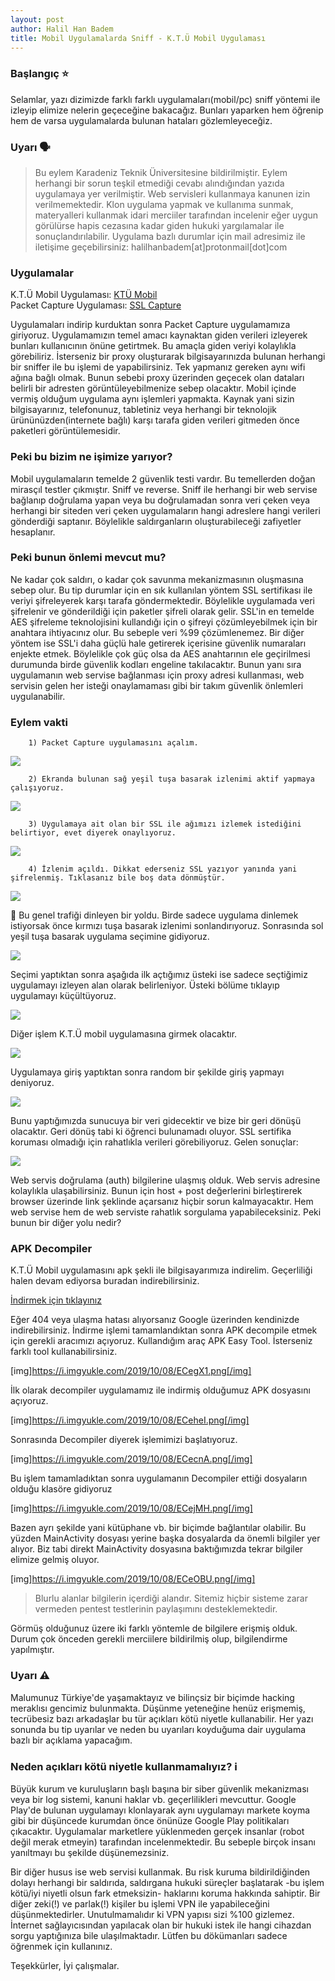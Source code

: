 ```yaml
---
layout: post
author: Halil Han Badem
title: Mobil Uygulamalarda Sniff - K.T.Ü Mobil Uygulaması
---
```


### Başlangıç ⭐️<br>
Selamlar, yazı dizimizde farklı farklı uygulamaları(mobil/pc) sniff yöntemi ile izleyip elimize nelerin geçeceğine bakacağız. Bunları yaparken hem öğrenip hem de varsa uygulamalarda bulunan hataları gözlemleyeceğiz.

### Uyarı 🗣️

> Bu eylem Karadeniz Teknik Üniversitesine bildirilmiştir. Eylem herhangi bir sorun teşkil etmediği cevabı alındığından yazıda uygulamaya yer verilmiştir. Web servisleri kullanmaya kanunen izin verilmemektedir. Klon uygulama yapmak ve kullanıma sunmak, materyalleri kullanmak idari merciiler tarafından incelenir eğer uygun görülürse hapis cezasına kadar giden hukuki yargılamalar ile sonuçlandırılabilir. Uygulama bazlı durumlar için mail adresimiz ile iletişime geçebilirsiniz: halilhanbadem[at]protonmail[dot]com


 ### Uygulamalar 
 
 K.T.Ü Mobil Uygulaması: [KTÜ Mobil](https://play.google.com/store/apps/details?id=ktu.mobil) <br>
 Packet Capture Uygulaması: [SSL Capture](https://play.google.com/store/apps/details?id=app.greyshirts.sslcapture)

Uygulamaları indirip kurduktan sonra Packet Capture uygulamamıza giriyoruz. Uygulamamızın temel amacı kaynaktan giden verileri izleyerek bunları kullanıcının önüne getirtmek. Bu amaçla giden veriyi kolaylıkla görebiliriz. İsterseniz bir proxy oluşturarak bilgisayarınızda bulunan herhangi bir sniffer ile bu işlemi de yapabilirsiniz. Tek yapmanız gereken aynı wifi ağına bağlı olmak. Bunun sebebi proxy üzerinden geçecek olan dataları belirli bir adresten görüntüleyebilmenize sebep olacaktır. Mobil içinde vermiş olduğum uygulama aynı işlemleri yapmakta. Kaynak yani sizin bilgisayarınız, telefonunuz, tabletiniz veya herhangi bir teknolojik ürününüzden(internete bağlı) karşı tarafa giden verileri gitmeden önce paketleri görüntülemesidir. 

  ### Peki bu bizim ne işimize yarıyor?   <br>
  
Mobil uygulamaların temelde 2 güvenlik testi vardır. Bu temellerden doğan mirasçıl testler çıkmıştır. Sniff ve reverse. Sniff ile herhangi bir web servise bağlanıp doğrulama yapan veya bu doğrulamadan sonra veri çeken veya herhangi bir siteden veri çeken uygulamaların hangi adreslere hangi verileri gönderdiği saptanır. Böylelikle saldırganların oluşturabileceği zafiyetler hesaplanır. 

 ### Peki bunun önlemi mevcut mu?  <br>
 
Ne kadar çok saldırı, o kadar çok savunma mekanizmasının oluşmasına sebep olur. Bu tip durumlar için en sık kullanılan yöntem SSL sertifikası ile veriyi şifreleyerek karşı tarafa göndermektedir. Böylelikle uygulamada veri şifrelenir ve gönderildiği için paketler şifreli olarak gelir. SSL'in en temelde AES şifreleme teknolojisini kullandığı için o şifreyi çözümleyebilmek için bir anahtara ihtiyacınız olur. Bu sebeple veri %99 çözümlenemez. Bir diğer yöntem ise SSL'i daha güçlü hale getirerek içerisine güvenlik numaraları enjekte etmek. Böylelikle çok güç olsa da AES anahtarının ele geçirilmesi durumunda birde güvenlik kodları engeline takılacaktır. Bunun yanı sıra uygulamanın web servise bağlanması için proxy adresi kullanması, web servisin gelen her isteği onaylamaması gibi bir takım güvenlik önlemleri uygulanabilir.

 ### Eylem vakti

        1) Packet Capture uygulamasını açalım.

![](https://i.imgyukle.com/2019/10/08/ECvKD1.png)

        2) Ekranda bulunan sağ yeşil tuşa basarak izlenimi aktif yapmaya çalışıyoruz.
        
 ![](https://i.imgyukle.com/2019/10/08/ECvWgG.png)       
 
        3) Uygulamaya ait olan bir SSL ile ağımızı izlemek istediğini belirtiyor, evet diyerek onaylıyoruz.
        
![](https://i.imgyukle.com/2019/10/08/ECvqbI.png)

        4) İzlenim açıldı. Dikkat ederseniz SSL yazıyor yanında yani şifrelenmiş. Tıklasanız bile boş data dönmüştür. 
        
![](https://i.imgyukle.com/2019/10/08/ECve8S.png)

🔄 Bu genel trafiği dinleyen bir yoldu. Birde sadece uygulama dinlemek istiyorsak önce kırmızı tuşa basarak izlenimi sonlandırıyoruz. Sonrasında sol yeşil tuşa basarak uygulama seçimine gidiyoruz.

![](https://i.imgyukle.com/2019/10/08/EC1CFN.png)

Seçimi yaptıktan sonra aşağıda ilk açtığımız üsteki ise sadece seçtiğimiz uygulamayı izleyen alan olarak belirleniyor. Üsteki bölüme tıklayıp uygulamayı küçültüyoruz.

![](https://i.imgyukle.com/2019/10/08/EC1unP.png)

Diğer işlem K.T.Ü mobil uygulamasına girmek olacaktır. 

![](https://i.imgyukle.com/2019/10/08/EC1Id0.png)

Uygulamaya giriş yaptıktan sonra random bir şekilde giriş yapmayı deniyoruz.

![](https://i.imgyukle.com/2019/10/08/EC1xjq.png)

Bunu yaptığımızda sunucuya bir veri gidecektir ve bize bir geri dönüşü olacaktır. Geri dönüş tabi ki öğrenci bulunamadı oluyor. SSL sertifika koruması olmadığı için rahatlıkla verileri görebiliyoruz. Gelen sonuçlar:

![](https://i.imgyukle.com/2019/10/08/ECKZ5U.png)

Web servis doğrulama (auth) bilgilerine ulaşmış olduk. Web servis adresine kolaylıkla ulaşabilirsiniz. Bunun için host + post değerlerini birleştirerek browser üzerinde link şeklinde açarsanız hiçbir sorun kalmayacaktır. Hem web servise hem de web serviste rahatlık sorgulama yapabileceksiniz. Peki bunun bir diğer yolu nedir?

 ### APK Decompiler   

K.T.Ü Mobil uygulamasını apk şekli ile bilgisayarımıza indirelim. Geçerliliği halen devam ediyorsa buradan indirebilirsiniz.

[İndirmek için tıklayınız](https://d-12.winudf.com/b/apk/a3R1Lm1vYmlsXzhfZjFhNWYxNGE?_fn=S1TDnCBNb2JpbF92MS4wLjdfYXBrcHVyZS5jb20uYXBr&_p=a3R1Lm1vYmls&k=78c1af35fc598291f25c4797576098835d9dd178)

Eğer 404 veya ulaşma hatası alıyorsanız Google üzerinden kendinizde indirebilirsiniz. İndirme işlemi tamamlandıktan sonra APK decompile etmek için gerekli aracımızı açıyoruz. Kullandığım araç APK Easy Tool. İsterseniz farklı tool kullanabilirsiniz. 

[img]https://i.imgyukle.com/2019/10/08/ECegX1.png[/img]

İlk olarak decompiler uygulamamız ile indirmiş olduğumuz APK dosyasını açıyoruz.

[img]https://i.imgyukle.com/2019/10/08/ECeheI.png[/img]

Sonrasında Decompiler diyerek işlemimizi başlatıyoruz.

[img]https://i.imgyukle.com/2019/10/08/ECecnA.png[/img]

Bu işlem tamamladıktan sonra uygulamanın Decompiler ettiği dosyaların olduğu klasöre gidiyoruz

[img]https://i.imgyukle.com/2019/10/08/ECejMH.png[/img]

Bazen ayrı şekilde yani kütüphane vb. bir biçimde bağlantılar olabilir. Bu yüzden MainActivity dosyası yerine başka dosyalarda da önemli bilgiler yer alıyor. Biz tabi direkt MainActivity dosyasına baktığımızda tekrar bilgiler elimize gelmiş oluyor.

[img]https://i.imgyukle.com/2019/10/08/ECeOBU.png[/img]

> Blurlu alanlar bilgilerin içerdiği alandır. Sitemiz hiçbir sisteme zarar vermeden pentest testlerinin paylaşımını desteklemektedir. 

Görmüş olduğunuz üzere iki farklı yöntemle de bilgilere erişmiş olduk. Durum çok önceden gerekli merciilere bildirilmiş olup, bilgilendirme yapılmıştır. 

### Uyarı ⚠️  <br>

Malumunuz Türkiye'de yaşamaktayız ve bilinçsiz bir biçimde hacking meraklısı gencimiz bulunmakta. Düşünme yeteneğine henüz erişmemiş, tecrübesiz bazı arkadaşlar bu tür açıkları kötü niyetle kullanabilir. Her yazı sonunda bu tip uyarılar ve neden bu uyarıları koyduğuma dair uygulama bazlı bir açıklama yapacağım. 

### Neden açıkları kötü niyetle kullanmamalıyız? ℹ️  <br>

Büyük kurum ve kuruluşların başlı başına bir siber güvenlik mekanizması veya bir log sistemi, kanuni haklar vb. geçerlilikleri mevcuttur. Google Play'de bulunan uygulamayı klonlayarak aynı uygulamayı markete koyma gibi bir düşüncede kurumdan önce önünüze Google Play politikaları çıkacaktır. Uygulamalar marketlere yüklenmeden gerçek insanlar (robot değil merak etmeyin) tarafından incelenmektedir. Bu sebeple birçok insanı yanıltmayı bu şekilde düşünemezsiniz. 

Bir diğer husus ise web servisi kullanmak. Bu risk kuruma bildirildiğinden dolayı herhangi bir saldırıda, saldırgana hukuki süreçler başlatarak -bu işlem kötü/iyi niyetli olsun fark etmeksizin- haklarını koruma hakkında sahiptir. Bir diğer zeki(!) ve parlak(!) kişiler bu işlemi VPN ile yapabileceğini düşünmektedirler. Unutulmamalıdır ki VPN yapısı sizi %100 gizlemez. İnternet sağlayıcısından yapılacak olan bir hukuki istek ile hangi cihazdan sorgu yaptığınıza bile ulaşılmaktadır. Lütfen bu dökümanları sadece öğrenmek için kullanınız. 

Teşekkürler,
İyi çalışmalar.
